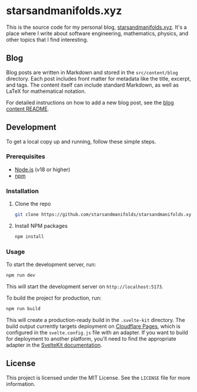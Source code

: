 # starsandmanifolds.xyz

This is the source code for my personal blog, [starsandmanifolds.xyz](https://starsandmanifolds.xyz). It's a place where I write about software engineering, mathematics, physics, and other topics that I find interesting.

## Blog

Blog posts are written in Markdown and stored in the `src/content/blog` directory. Each post includes front matter for metadata like the title, excerpt, and tags. The content itself can include standard Markdown, as well as LaTeX for mathematical notation.

For detailed instructions on how to add a new blog post, see the [blog content README](./src/content/blog/README.md).

## Development

To get a local copy up and running, follow these simple steps.

### Prerequisites

- [Node.js](https://nodejs.org/en/) (v18 or higher)
- [npm](https://www.npmjs.com/)

### Installation

1. Clone the repo

   ```sh
   git clone https://github.com/starsandmanifolds/starsandmanifolds.xyz
   ```

2. Install NPM packages

   ```sh
   npm install
   ```

### Usage

To start the development server, run:

```bash
npm run dev
```

This will start the development server on `http://localhost:5173`.

To build the project for production, run:

```bash
npm run build
```

This will create a production-ready build in the `.svelte-kit` directory. The build output currently targets deployment on [Cloudflare Pages](https://pages.cloudflare.com/), which is configured in the `svelte.config.js` file with an adapter. If you want to build for deployment to another platform, you'll need to find the appropriate adapter in the [SvelteKit documentation](https://kit.svelte.dev/docs/adapters).

## License

This project is licensed under the MIT License. See the `LICENSE` file for more information.
